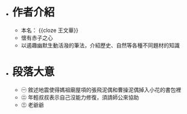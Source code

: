 - # 作者介紹
	- 本名： {{cloze 王文華}}
	- 懷有赤子之心
	- 以遏趣幽默生動活潑的筆法，介紹歷史、自然等各種不同題材的知識
- # 段落大意
	- ㊀ 敘述地震使得媽祖廟屋項的張飛泥偶和曹操泥偶掉入小花的書包裡
	- ㊁ 年輕叔叔表示自己沒能力修復，須請師公來協助
	- ㊂ 老爺爺